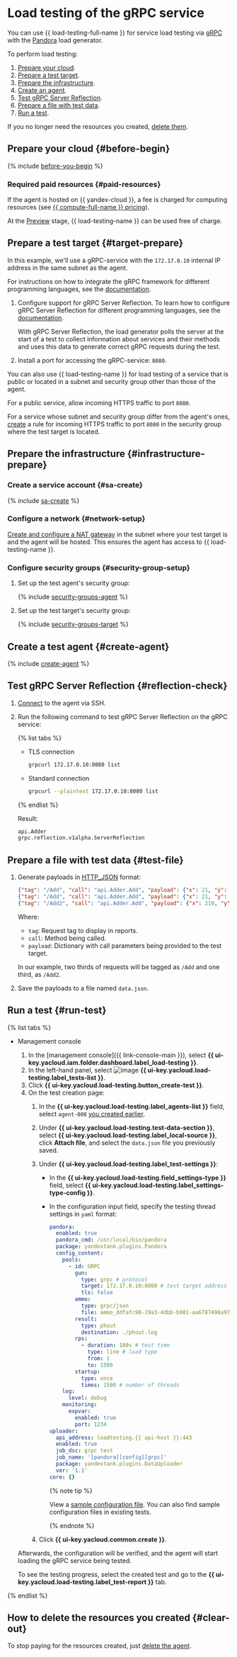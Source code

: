 # Load testing of the gRPC service

You can use {{ load-testing-full-name }} for service load testing via [gRPC](https://grpc.io/docs/) with the [Pandora](../load-testing/concepts/load-generator.md#pandora) load generator.

To perform load testing:
1. [Prepare your cloud](#before-begin).
1. [Prepare a test target](#target-prepare).
1. [Prepare the infrastructure](#infrastructure-prepare).
1. [Create an agent](#create-agent).
1. [Test gRPC Server Reflection](#reflection-check).
1. [Prepare a file with test data](#test-file).
1. [Run a test](#run-test).

If you no longer need the resources you created, [delete them](#clear-out).

## Prepare your cloud {#before-begin}

{% include [before-you-begin](./_tutorials_includes/before-you-begin.md) %}


### Required paid resources {#paid-resources}

If the agent is hosted on {{ yandex-cloud }}, a fee is charged for computing resources (see [{{ compute-full-name }} pricing](../compute/pricing.md)).

At the [Preview](../overview/concepts/launch-stages.md) stage, {{ load-testing-name }} can be used free of charge.


## Prepare a test target {#target-prepare}

In this example, we'll use a gRPC-service with the `172.17.0.10` internal IP address in the same subnet as the agent.

For instructions on how to integrate the gRPC framework for different programming languages, see the [documentation](https://grpc.io/docs/languages/).

1. Configure support for gRPC Server Reflection. To learn how to configure gRPC Server Reflection for different programming languages, see the [documentation](https://grpc.github.io/grpc/core/md_doc_server-reflection.html).

   With gRPC Server Reflection, the load generator polls the server at the start of a test to collect information about services and their methods and uses this data to generate correct gRPC requests during the test.
1. Install a port for accessing the gRPC-service: `8080`.

You can also use {{ load-testing-name }} for load testing of a service that is public or located in a subnet and security group other than those of the agent.

For a public service, allow incoming HTTPS traffic to port `8080`.

For a service whose subnet and security group differ from the agent's ones, [create](#security-group-setup) a rule for incoming HTTPS traffic to port `8080` in the security group where the test target is located.

## Prepare the infrastructure {#infrastructure-prepare}

### Create a service account {#sa-create}

{% include [sa-create](../_includes/load-testing/sa-create.md) %}

### Configure a network {#network-setup}

[Create and configure a NAT gateway](../vpc/operations/create-nat-gateway.md) in the subnet where your test target is and the agent will be hosted. This ensures the agent has access to {{ load-testing-name }}.

### Configure security groups {#security-group-setup}

1. Set up the test agent's security group:

   {% include [security-groups-agent](../_includes/load-testing/security-groups-agent.md) %}

1. Set up the test target's security group:

   {% include [security-groups-target](../_includes/load-testing/security-groups-target.md) %}

## Create a test agent {#create-agent}

{% include [create-agent](../_includes/load-testing/create-agent.md) %}

## Test gRPC Server Reflection {#reflection-check}

1. [Connect](../compute/operations/vm-connect/ssh.md#vm-connect) to the agent via SSH.
1. Run the following command to test gRPC Server Reflection on the gRPC service:

   {% list tabs %}

   - TLS connection

      ```bash
      grpcurl 172.17.0.10:8080 list
      ```

   - Standard connection

      ```bash
      grpcurl --plaintext 172.17.0.10:8080 list
      ```

   {% endlist %}

   Result:

   ```bash
   api.Adder
   grpc.reflection.v1alpha.ServerReflection
   ```

## Prepare a file with test data {#test-file}

1. Generate payloads in [HTTP_JSON](../load-testing/concepts/payloads/http-json.md) format:

   ```JSON
   {"tag": "/Add", "call": "api.Adder.Add", "payload": {"x": 21, "y": 12}}
   {"tag": "/Add", "call": "api.Adder.Add", "payload": {"x": 21, "y": 12}}
   {"tag": "/Add2", "call": "api.Adder.Add", "payload": {"x": 210, "y": 120}}
   ```

   Where:

   * `tag`: Request tag to display in reports.
   * `call`: Method being called.
   * `payload`: Dictionary with call parameters being provided to the test target.

   In our example, two thirds of requests will be tagged as `/Add` and one third, as `/Add2`.

1. Save the payloads to a file named `data.json`.

## Run a test {#run-test}

{% list tabs %}

- Management console

   1. In the [management console]({{ link-console-main }}), select **{{ ui-key.yacloud.iam.folder.dashboard.label_load-testing }}**.
   1. In the left-hand panel, select ![image](../_assets/load-testing/test.svg) **{{ ui-key.yacloud.load-testing.label_tests-list }}**.
   1. Click **{{ ui-key.yacloud.load-testing.button_create-test }}**.
   1. On the test creation page:
      1. In the **{{ ui-key.yacloud.load-testing.label_agents-list }}** field, select `agent-008` [you created earlier](#create-agent).
      1. Under **{{ ui-key.yacloud.load-testing.test-data-section }}**, select **{{ ui-key.yacloud.load-testing.label_local-source }}**, click **Attach file**, and select the `data.json` file you previously saved.
      1. Under **{{ ui-key.yacloud.load-testing.label_test-settings }}**:
         * In the **{{ ui-key.yacloud.load-testing.field_settings-type }}** field, select **{{ ui-key.yacloud.load-testing.label_settings-type-config }}**.
         * In the configuration input field, specify the testing thread settings in `yaml` format:

            ```yaml
            pandora:
              enabled: true
              pandora_cmd: /usr/local/bin/pandora
              package: yandextank.plugins.Pandora
              config_content:
                pools:
                  - id: GRPC
                    gun:
                      type: grpc # protocol
                      target: 172.17.0.10:8080 # test target address
                      tls: false
                    ammo:
                      type: grpc/json
                      file: ammo_ddfafc98-19a3-4dbb-b981-aa6787496a97
                    result:
                      type: phout
                      destination: ./phout.log
                    rps:
                      - duration: 180s # test time
                        type: line # load type
                        from: 1
                        to: 1500
                    startup:
                      type: once
                      times: 1500 # number of threads
                log:
                  level: debug
                monitoring:
                  expvar:
                    enabled: true
                    port: 1234
            uploader:
              api_address: loadtesting.{{ api-host }}:443
              enabled: true
              job_dsc: grpc test
              job_name: '[pandora][config][grpc]'
              package: yandextank.plugins.DataUploader
              ver: '1.1'
            core: {}
            ```

            {% note tip %}

            View a [sample configuration file](../load-testing/concepts/testing-stream.md#config_example). You can also find sample configuration files in existing tests.

            {% endnote %}

      1. Click **{{ ui-key.yacloud.common.create }}**.

   Afterwards, the configuration will be verified, and the agent will start loading the gRPC service being tested.

   To see the testing progress, select the created test and go to the **{{ ui-key.yacloud.load-testing.label_test-report }}** tab.

{% endlist %}

## How to delete the resources you created {#clear-out}

To stop paying for the resources created, just [delete the agent](../compute/operations/vm-control/vm-delete.md).